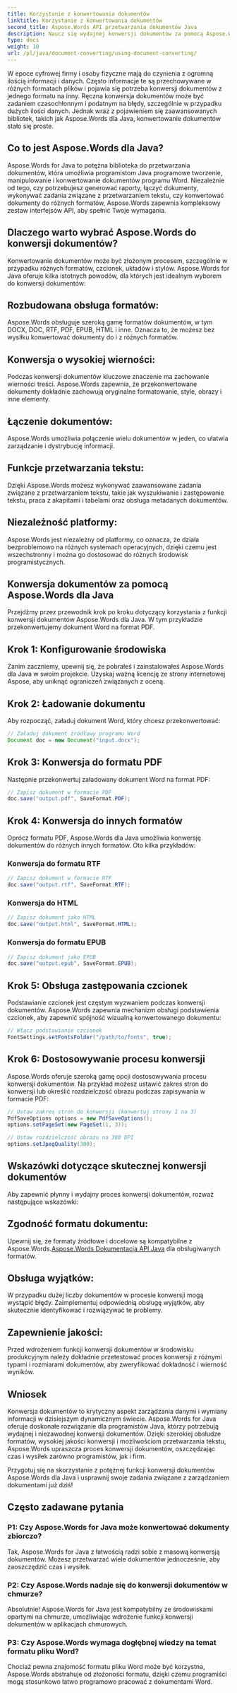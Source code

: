 ```yaml
---
title: Korzystanie z konwertowania dokumentów
linktitle: Korzystanie z konwertowania dokumentów
second_title: Aspose.Words API przetwarzania dokumentów Java
description: Naucz się wydajnej konwersji dokumentów za pomocą Aspose.Words dla Java. Konwertuj, łącz i przetwarzaj pliki bezbłędnie. Uprość swój przepływ pracy w jednej potężnej bibliotece.
type: docs
weight: 10
url: /pl/java/document-converting/using-document-converting/
---
```


W epoce cyfrowej firmy i osoby fizyczne mają do czynienia z ogromną ilością informacji i danych. Często informacje te są przechowywane w różnych formatach plików i pojawia się potrzeba konwersji dokumentów z jednego formatu na inny. Ręczna konwersja dokumentów może być zadaniem czasochłonnym i podatnym na błędy, szczególnie w przypadku dużych ilości danych. Jednak wraz z pojawieniem się zaawansowanych bibliotek, takich jak Aspose.Words dla Java, konwertowanie dokumentów stało się proste.

## Co to jest Aspose.Words dla Java?

Aspose.Words for Java to potężna biblioteka do przetwarzania dokumentów, która umożliwia programistom Java programowe tworzenie, manipulowanie i konwertowanie dokumentów programu Word. Niezależnie od tego, czy potrzebujesz generować raporty, łączyć dokumenty, wykonywać zadania związane z przetwarzaniem tekstu, czy konwertować dokumenty do różnych formatów, Aspose.Words zapewnia kompleksowy zestaw interfejsów API, aby spełnić Twoje wymagania.

## Dlaczego warto wybrać Aspose.Words do konwersji dokumentów?

Konwertowanie dokumentów może być złożonym procesem, szczególnie w przypadku różnych formatów, czcionek, układów i stylów. Aspose.Words for Java oferuje kilka istotnych powodów, dla których jest idealnym wyborem do konwersji dokumentów:

## Rozbudowana obsługa formatów: 
Aspose.Words obsługuje szeroką gamę formatów dokumentów, w tym DOCX, DOC, RTF, PDF, EPUB, HTML i inne. Oznacza to, że możesz bez wysiłku konwertować dokumenty do i z różnych formatów.

## Konwersja o wysokiej wierności: 
Podczas konwersji dokumentów kluczowe znaczenie ma zachowanie wierności treści. Aspose.Words zapewnia, że przekonwertowane dokumenty dokładnie zachowują oryginalne formatowanie, style, obrazy i inne elementy.

## Łączenie dokumentów: 
Aspose.Words umożliwia połączenie wielu dokumentów w jeden, co ułatwia zarządzanie i dystrybucję informacji.

## Funkcje przetwarzania tekstu: 
Dzięki Aspose.Words możesz wykonywać zaawansowane zadania związane z przetwarzaniem tekstu, takie jak wyszukiwanie i zastępowanie tekstu, praca z akapitami i tabelami oraz obsługa metadanych dokumentów.

## Niezależność platformy: 
Aspose.Words jest niezależny od platformy, co oznacza, że działa bezproblemowo na różnych systemach operacyjnych, dzięki czemu jest wszechstronny i można go dostosować do różnych środowisk programistycznych.

## Konwersja dokumentów za pomocą Aspose.Words dla Java

Przejdźmy przez przewodnik krok po kroku dotyczący korzystania z funkcji konwersji dokumentów Aspose.Words dla Java. W tym przykładzie przekonwertujemy dokument Word na format PDF.

## Krok 1: Konfigurowanie środowiska

Zanim zaczniemy, upewnij się, że pobrałeś i zainstalowałeś Aspose.Words dla Java w swoim projekcie. Uzyskaj ważną licencję ze strony internetowej Aspose, aby uniknąć ograniczeń związanych z oceną.

## Krok 2: Ładowanie dokumentu

Aby rozpocząć, załaduj dokument Word, który chcesz przekonwertować:

```java
// Załaduj dokument źródłowy programu Word
Document doc = new Document("input.docx");
```

## Krok 3: Konwersja do formatu PDF

Następnie przekonwertuj załadowany dokument Word na format PDF:

```java
// Zapisz dokument w formacie PDF
doc.save("output.pdf", SaveFormat.PDF);
```

## Krok 4: Konwersja do innych formatów

Oprócz formatu PDF, Aspose.Words dla Java umożliwia konwersję dokumentów do różnych innych formatów. Oto kilka przykładów:

### Konwersja do formatu RTF

```java
// Zapisz dokument w formacie RTF
doc.save("output.rtf", SaveFormat.RTF);
```

### Konwersja do HTML

```java
// Zapisz dokument jako HTML
doc.save("output.html", SaveFormat.HTML);
```

### Konwersja do formatu EPUB

```java
// Zapisz dokument jako EPUB
doc.save("output.epub", SaveFormat.EPUB);
```

## Krok 5: Obsługa zastępowania czcionek

Podstawianie czcionek jest częstym wyzwaniem podczas konwersji dokumentów. Aspose.Words zapewnia mechanizm obsługi podstawienia czcionek, aby zapewnić spójność wizualną konwertowanego dokumentu:

```java
// Włącz podstawianie czcionek
FontSettings.setFontsFolder("/path/to/fonts", true);
```

## Krok 6: Dostosowywanie procesu konwersji

Aspose.Words oferuje szeroką gamę opcji dostosowywania procesu konwersji dokumentów. Na przykład możesz ustawić zakres stron do konwersji lub określić rozdzielczość obrazu podczas zapisywania w formacie PDF:

```java
// Ustaw zakres stron do konwersji (konwertuj strony 1 na 3)
PdfSaveOptions options = new PdfSaveOptions();
options.setPageSet(new PageSet(1, 3));

// Ustaw rozdzielczość obrazu na 300 DPI
options.setJpegQuality(300);
```

## Wskazówki dotyczące skutecznej konwersji dokumentów

Aby zapewnić płynny i wydajny proces konwersji dokumentów, rozważ następujące wskazówki:

## Zgodność formatu dokumentu: 
 Upewnij się, że formaty źródłowe i docelowe są kompatybilne z Aspose.Words.[Aspose.Words Dokumentacja API Java](https://reference.aspose.com/words/java/) dla obsługiwanych formatów.

## Obsługa wyjątków: 
W przypadku dużej liczby dokumentów w procesie konwersji mogą wystąpić błędy. Zaimplementuj odpowiednią obsługę wyjątków, aby skutecznie identyfikować i rozwiązywać te problemy.

## Zapewnienie jakości: 
Przed wdrożeniem funkcji konwersji dokumentów w środowisku produkcyjnym należy dokładnie przetestować proces konwersji z różnymi typami i rozmiarami dokumentów, aby zweryfikować dokładność i wierność wyników.

## Wniosek

Konwersja dokumentów to krytyczny aspekt zarządzania danymi i wymiany informacji w dzisiejszym dynamicznym świecie. Aspose.Words for Java oferuje doskonałe rozwiązanie dla programistów Java, którzy potrzebują wydajnej i niezawodnej konwersji dokumentów. Dzięki szerokiej obsłudze formatów, wysokiej jakości konwersji i możliwościom przetwarzania tekstu, Aspose.Words upraszcza proces konwersji dokumentów, oszczędzając czas i wysiłek zarówno programistów, jak i firm.

Przygotuj się na skorzystanie z potężnej funkcji konwersji dokumentów Aspose.Words dla Java i usprawnij swoje zadania związane z zarządzaniem dokumentami już dziś!

## Często zadawane pytania

### P1: Czy Aspose.Words for Java może konwertować dokumenty zbiorczo?

Tak, Aspose.Words for Java z łatwością radzi sobie z masową konwersją dokumentów. Możesz przetwarzać wiele dokumentów jednocześnie, aby zaoszczędzić czas i wysiłek.

### P2: Czy Aspose.Words nadaje się do konwersji dokumentów w chmurze?

Absolutnie! Aspose.Words for Java jest kompatybilny ze środowiskami opartymi na chmurze, umożliwiając wdrożenie funkcji konwersji dokumentów w aplikacjach chmurowych.

### P3: Czy Aspose.Words wymaga dogłębnej wiedzy na temat formatu pliku Word?

Chociaż pewna znajomość formatu pliku Word może być korzystna, Aspose.Words abstrahuje od złożoności formatu, dzięki czemu programiści mogą stosunkowo łatwo programowo pracować z dokumentami Word.